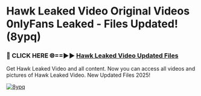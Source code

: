 # Hawk Leaked Video Original Videos 0nlyFans Leaked - Files Updated! (8ypq)

<h3>🔴 CLICK HERE 🌐==►► <a href="https://tinyurl.com/brd5kh86" rel="nofollow">Hawk Leaked Video Updated Files</a></h3>

Get Hawk Leaked Video and all content. Now you can access all videos and pictures of Hawk Leaked Video. New Updated Files 2025!

[![8ypq](https://i.imgur.com/K7sEzmb.gif)](https://tinyurl.com/brd5kh86)
